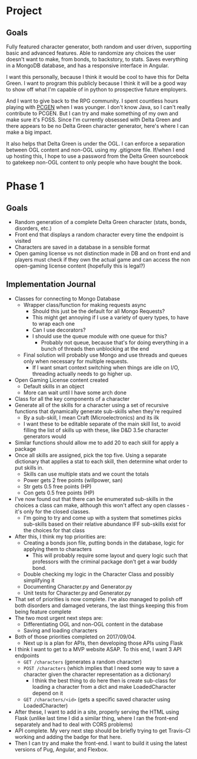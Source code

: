 # Project
## Goals
Fully featured character generator, both random and user driven, supporting basic and
advanced features. Able to randomize any choices the user doesn't want to make, from
bonds, to backstory, to stats. Saves everything in a MongoDB database, and has a 
responsive interface in Angular. 

I want this personally, because I think it would be cool to have this for Delta Green. 
I want to program this publicly because I think it will be a good way to show off what
I'm capable of in python to prospective future employers. 

And I want to give back to the RPG community. I spent countless hours playing with 
[PCGEN](http://pcgen.org/) when I was younger. I don't know Java, so I can't really contribute to 
PCGEN. But I can try and make something of my own and make sure it's FOSS. Since I'm currently 
obsessed with Delta Green and there appears to be no Delta Green character generator, here's where I
can make a big impact. 

It also helps that Delta Green is under the OGL. I can enforce a separation between OGL content and
non-OGL using my .gitignore file. If/when I end up hosting this, I hope to use a password from the
Delta Green sourcebook to gatekeep non-OGL content to only people who have bought the book. 

# Phase 1

## Goals
* Random generation of a complete Delta Green character (stats, bonds, disorders, etc.)
* Front end that displays a random character every time the endpoint is visited
* Characters are saved in a database in a sensible format
* Open gaming license vs not distinction made in DB and on front end and players must check
if they own the actual game and can access the non open-gaming license content (hopefully this is
legal?)

## Implementation Journal
* Classes for connecting to Mongo Database
    * Wrapper class/function for making requests async
        * Should this just be the default for all Mongo Requests?
        * This might get annoying if I use a variety of query types, to have to wrap 
        each one
        * Can I use decorators?
        * I should use the queue module with one queue for this?
            * Probably not queue, because that's for doing everything in a bunch of threads then
            unblocking at the end
    * Final solution will probably use Mongo and use threads and queues only when necessary for 
    multiple requests. 
        * If I want smart context switching when things are idle on I/O, threading actually needs to
        go higher up. 
* Open Gaming License content created
    * Default skills in an object
    * More can wait until I have some arch done
* Class for all the key components of a character
* Generate all of the skills for a character using a set of recursive functions that dynamically
generate sub-skills when they're required
    * By a sub-skill, I mean Craft (Microelectronics) and its ilk
    * I want these to be editable separate of the main skill list, to avoid filling the list of 
    skills up with these, like D&D 3.5e character generators would
* Similar functions should allow me to add 20 to each skill for apply a package
* Once all skills are assigned, pick the top five. Using a separate dictionary that applies a stat
to each skill, then determine what order to put skills in.
    * Skills can use multiple stats and we count the totals
    * Power gets 2 free points (willpower, san)
    * Str gets 0.5 free points (HP)
    * Con gets 0.5 free points (HP)
* I've now found out that there can be enumerated sub-skills in the choices a class can make, 
although this won't affect any open classes - it's only for the closed classes.
    * I'm going to try and come up with a system that sometimes picks sub-skills based on their
    relative abundance IFF sub-skills exist for the choices for that class
* After this, I think my top priorities are:
    * Creating a bonds json file, putting bonds in the database, logic for applying them to 
    characters
        * This will probably require some layout and query logic such that professors with the 
        criminal package don't get a war buddy bond. 
    * Double checking my logic in the Character Class and possibly simplifying it
    * Documenting Character.py and Generator.py
    * Unit tests for Character.py and Generator.py
* That set of priorities is now complete. I've also managed to polish off both disorders and 
damaged veterans, the last things keeping this from being feature complete
* The two most urgent next steps are:
    * Differentiating OGL and non-OGL content in the database
    * Saving and loading characters
* Both of those priorities completed on 2017/09/04. 
    * Next up is a plan for APIs, then developing those APIs using Flask
* I think I want to get to a MVP website ASAP. To this end, I want 3 API endpoints
    * `GET /characters` (generates a random character)
    * `POST /characters` (which implies that I need some way to save a character given the
    character representation as a dictionary)
        * I think the best thing to do here then is create sub-class for loading a character
        from a dict and make LoadedCharacter depend on it
    * `GET /characters/<id>` (gets a specific saved character using LoadedCharacter)
* After these, I want to add in a site, properly serving the HTML using Flask (unlike last
time I did a similar thing, where I ran the front-end separately and had to deal with CORS 
problems)
* API complete. My very next step should be briefly trying to get Travis-CI working and adding the
badge for that here.
* Then I can try and make the front-end. I want to build it using the latest versions of Pug,
Angular, and Flexbox.